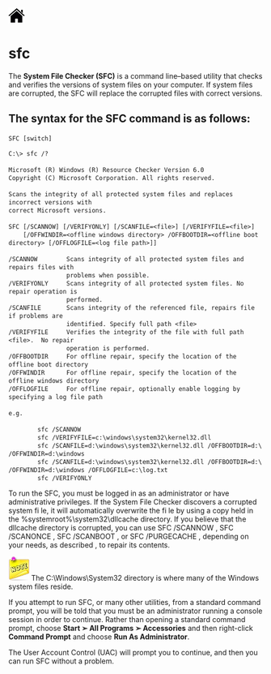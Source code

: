 [![Home](/img/home.jpg)](1.4_OS_win_cmd_tools.md)


# sfc
The **System File Checker (SFC)** is a command line–based utility that checks and verifies the
versions of system files on your computer. If system files are corrupted, the SFC will replace
the corrupted files with correct versions.

## The syntax for the SFC command is as follows:

```dos
SFC [switch]
```

```dos
C:\> sfc /?

Microsoft (R) Windows (R) Resource Checker Version 6.0
Copyright (C) Microsoft Corporation. All rights reserved.

Scans the integrity of all protected system files and replaces incorrect versions with
correct Microsoft versions.

SFC [/SCANNOW] [/VERIFYONLY] [/SCANFILE=<file>] [/VERIFYFILE=<file>]
    [/OFFWINDIR=<offline windows directory> /OFFBOOTDIR=<offline boot directory> [/OFFLOGFILE=<log file path>]]

/SCANNOW        Scans integrity of all protected system files and repairs files with
                problems when possible.
/VERIFYONLY     Scans integrity of all protected system files. No repair operation is
                performed.
/SCANFILE       Scans integrity of the referenced file, repairs file if problems are
                identified. Specify full path <file>
/VERIFYFILE     Verifies the integrity of the file with full path <file>.  No repair
                operation is performed.
/OFFBOOTDIR     For offline repair, specify the location of the offline boot directory
/OFFWINDIR      For offline repair, specify the location of the offline windows directory
/OFFLOGFILE     For offline repair, optionally enable logging by specifying a log file path

e.g.

        sfc /SCANNOW
        sfc /VERIFYFILE=c:\windows\system32\kernel32.dll
        sfc /SCANFILE=d:\windows\system32\kernel32.dll /OFFBOOTDIR=d:\ /OFFWINDIR=d:\windows
        sfc /SCANFILE=d:\windows\system32\kernel32.dll /OFFBOOTDIR=d:\ /OFFWINDIR=d:\windows /OFFLOGFILE=c:\log.txt
        sfc /VERIFYONLY
```


To run the SFC, you must be logged in as an administrator or have administrative
privileges. If the System File Checker discovers a corrupted system fi le, it will automatically
overwrite the fi le by using a copy held in the %systemroot%\system32\dllcache directory.
If you believe that the dllcache directory is corrupted, you can use SFC /SCANNOW ,
SFC /SCANONCE , SFC /SCANBOOT , or SFC /PURGECACHE , depending on your needs, as
described  , to repair its contents.

![Note](/img/note.jpg)
The C:\Windows\System32 directory is where many of the Windows system files reside.

If you attempt to run SFC, or many other utilities, from a standard command prompt,
you will be told that you must be an administrator running a console session in order to
continue. Rather than opening a standard command prompt, choose **Start ➢ All Programs
➢ Accessories** and then right-click **Command Prompt** and choose **Run As Administrator**.

The User Account Control (UAC) will prompt you to continue, and then you can run SFC
without a problem.